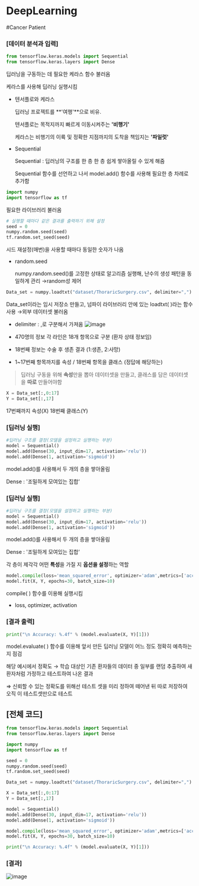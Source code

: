 # DeepLearning

#Cancer Patient

### [데이터 분석과 입력]

```python
from tensorflow.keras.models import Sequential 
from tensorflow.keras.layers import Dense
```

딥러닝을 구동하는 데 필요한 케라스 함수 불러옴

케라스를 사용해 딥러닝 실행시킴

- 텐서플로와 케라스

    딥러닝 프로젝트를 **'여행'**으로 비유.

    텐서플로는 목적지까지 빠르게 이동시켜주는 **'비행기'**

    케라스는 비행기의 이륙 및 정확한 지점까지의 도착을 책임지는 **'파일럿'**

- Sequential

    Sequential : 딥러닝의 구조를 한 층 한 층 쉽게 쌓아올릴 수 있게 해줌

    Sequential 함수를 선언하고 나서 model.add() 함수를 사용해 필요한 층 차례로 추가함

```python
import numpy
import tensorflow as tf
```

필요한 라이브러리 불러옴

```python
# 실행할 때마다 같은 결과를 출력하기 위해 설정
seed = 0
numpy.random.seed(seed)
tf.random.set_seed(seed)
```

시드 재설정(매번)을 사용할 때마다 동일한 숫자가 나옴

- random.seed

    numpy.random.seed()를 고정한 상태로 알고리즘 실행해, 난수의 생성 패턴을 동일하게 관리 →random성 제어

```python
Data_set = numpy.loadtxt("dataset/ThoraricSurgery.csv", delimiter=",")
```

Data_set이라는 임시 저장소 만들고, 넘파이 라이브러리 안에 있는 loadtxt( )라는 함수 사용 →외부 데이터셋 불러옴

- delimiter : ,로 구분해서 가져옴
![image](https://user-images.githubusercontent.com/71601986/126145573-02323636-6b11-4aed-aa9c-b9a046ebb122.png)


- 470명의 정보 각 라인은 18개 항목으로 구분 (환자 상태 정보임)
- 18번째 정보는 수술 후 생존 결과 (1:생존, 2:사망)
- 1~17번째 항목까지를 속성 / 18번째 항목을 클래스 (정답에 해당하는)

> 딥러닝 구동을 위해 **속성**만을 뽑아 데이터셋을 만들고, 클래스를 담은 데이터셋을 **따로** 만들어야함

```python
X = Data_set[:,0:17]
Y = Data_set[:,17]
```

17번째까지 속성(X) 18번째 클래스(Y)

### [딥러닝 실행]

```python
#딥러닝 구조를 결정(모델을 설정하고 실행하는 부분)
model = Sequential()
model.add(Dense(30, input_dim=17, activation='relu'))
model.add(Dense(1, activation='sigmoid'))
```

model.add()를 사용해서 두 개의 층을 쌓아올림

Dense : '조밀하게 모여있는 집합'

### [딥러닝 실행]

```python
#딥러닝 구조를 결정(모델을 설정하고 실행하는 부분)
model = Sequential()
model.add(Dense(30, input_dim=17, activation='relu'))
model.add(Dense(1, activation='sigmoid'))
```

model.add()를 사용해서 두 개의 층을 쌓아올림

Dense : '조밀하게 모여있는 집합' 

각 층이 제각각 어떤 **특성**을 가질 지 **옵션을 설정**하는 역할

```python
model.compile(loss='mean_squared_error', optimizer='adam',metrics=['accuracy'])
model.fit(X, Y, epochs=30, batch_size=10)
```

compile( ) 함수를 이용해 실행시킴

- loss, optimizer, activation

### [결과 출력]

```python
print("\n Accuracy: %.4f" % (model.evaluate(X, Y)[1]))
```

model.evaluate( ) 함수를 이용해 앞서 만든 딥러닝 모델이 어느 정도 정확히 예측하는지 점검

해당 예시에서 정확도 → 학습 대상인 기존 환자들의 데이터 중 일부를 랜덤 추출하여 새 환자처럼 가정하고 테스트하여 나온 결과

⇒ 신뢰할 수 있는 정확도를 위해선 테스트 셋을 미리 정하여 떼어낸 뒤 따로 저장하여 오직 이 테스트셋만으로 테스트

## [전체 코드]

```python
from tensorflow.keras.models import Sequential 
from tensorflow.keras.layers import Dense

import numpy
import tensorflow as tf

seed = 0
numpy.random.seed(seed)
tf.random.set_seed(seed)

Data_set = numpy.loadtxt("dataset/ThoraricSurgery.csv", delimiter=",")

X = Data_set[:,0:17]
Y = Data_set[:,17]

model = Sequential()
model.add(Dense(30, input_dim=17, activation='relu'))
model.add(Dense(1, activation='sigmoid'))

model.compile(loss='mean_squared_error', optimizer='adam',metrics=['accuracy'])
model.fit(X, Y, epochs=30, batch_size=10)

print("\n Accuracy: %.4f" % (model.evaluate(X, Y)[1]))
```

### [결과]

![image](https://user-images.githubusercontent.com/71601986/126146057-6e531778-d19f-4335-8e60-c10abc388a07.png)
